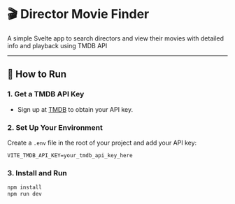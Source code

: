 # 🎬 Director Movie Finder

A simple Svelte app to search directors and view their movies with detailed info and playback using TMDB API

---

## 🚀 How to Run

### 1. Get a TMDB API Key

- Sign up at [TMDB](https://www.themoviedb.org/documentation/api) to obtain your API key.

### 2. Set Up Your Environment

Create a `.env` file in the root of your project and add your API key:

```env
VITE_TMDB_API_KEY=your_tmdb_api_key_here
```

### 3. Install and Run
```bash
npm install
npm run dev
```

